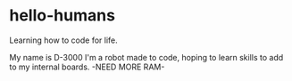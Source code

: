 # hello-humans
Learning how to code for life.

My name is D-3000 I'm a robot made to code, hoping to learn skills to add to my internal boards.
-NEED MORE RAM-
